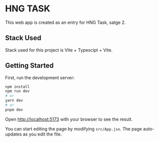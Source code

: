 # HNG TASK

This web app is created as an entry for HNG Task, satge 2.

## Stack Used

Stack used for this project is Vite + Typescipt + Vite.

## Getting Started

First, run the development server:

```bash
npm install
npm run dev
# or
yarn dev
# or
pnpm dev
```

Open [http://localhost:5173](http://localhost:5173) with your browser to see the result.

You can start editing the page by modifying `src/App.jsx`. The page auto-updates as you edit the file.
